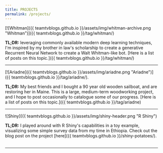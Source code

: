 ```yaml
---
title: PROJECTS
permalink: /projects/
---
```



[![Whitman]({{ teamtvblogs.github.io }}/assets/img/whitman-archive.png "Whitman")]({{ teamtvblogs.github.io }}/tag/whitman/)

**TL;DR:** leveraging commonly available modern deep learning techniques, I'm inspired by my brother in law's scholarship to create a generative Recurrent Neural Network to create a Walt Whitman-like bot. [Here is a list of posts on this topic.]({{ teamtvblogs.github.io }}/tag/whitman/)
<br/>

<hr>
[![Ariadne]({{ teamtvblogs.github.io }}/assets/img/ariadne.png "Ariadne")]({{ teamtvblogs.github.io }}/tag/ariadne/).

**TL;DR:** My best friends and I bought a 90 year old wooden sailboat, and are restoring her in Maine. This is a large, medium-term woodworking project, and I hope to post occasionally to catalogue some of our progress. [Here is a list of posts on this topic.]({{ teamtvblogs.github.io }}/tag/ariadne)


<hr>
![Shiny]({{ teamtvblogs.github.io }}/assets/img/shiny-header.png "R Shiny")

**TL;DR:** I played around with R Shiny's capabilities in a toy example, visualizing some simple survey data from my time in Ethiopia. Check out the blog post on the project [here]({{ teamtvblogs.github.io }}/shiny-potatoes/).   
<br/>

<hr>
